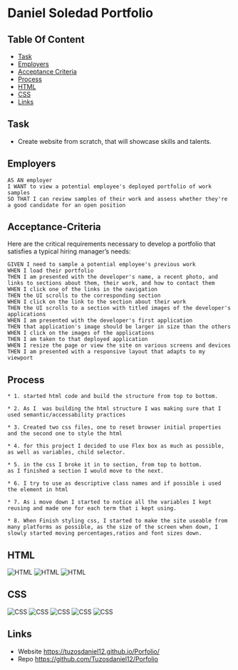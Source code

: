 
# Daniel Soledad Portfolio 
## Table Of Content

* [Task](#Task)
* [Employers](#Employers)
* [Acceptance Criteria](#Acceptance-Criteria)
* [Process](#Process)
* [HTML](#HTML)
* [CSS](#CSS)
* [Links](#Links)

 

## Task

* Create website from scratch, that will showcase skills and talents. 


## Employers 

```
AS AN employer
I WANT to view a potential employee's deployed portfolio of work samples
SO THAT I can review samples of their work and assess whether they're a good candidate for an open position
```


## Acceptance-Criteria

Here are the critical requirements necessary to develop a portfolio that satisfies a typical hiring manager’s needs:

```
GIVEN I need to sample a potential employee's previous work
WHEN I load their portfolio
THEN I am presented with the developer's name, a recent photo, and links to sections about them, their work, and how to contact them
WHEN I click one of the links in the navigation
THEN the UI scrolls to the corresponding section
WHEN I click on the link to the section about their work
THEN the UI scrolls to a section with titled images of the developer's applications
WHEN I am presented with the developer's first application
THEN that application's image should be larger in size than the others
WHEN I click on the images of the applications
THEN I am taken to that deployed application
WHEN I resize the page or view the site on various screens and devices
THEN I am presented with a responsive layout that adapts to my viewport
```

## Process
```
* 1. started html code and build the structure from top to bottom.

* 2. As I  was building the html structure I was making sure that I used semantic/accessability practices

* 3. Created two css files, one to reset browser initial properties and the second one to style the html

* 4. for this project I decided to use Flex box as much as possible, as well as variables, child selector.

* 5. in the css I broke it in to section, from top to bottom.
as I finished a section I would move to the next.

* 6. I try to use as descriptive class names and if possible i used the element in html

* 7. As i move down I started to notice all the variables I kept reusing and made one for each term that i kept using.

* 8. When Finish styling css, I started to make the site useable from many platforms as possible, as the size of the screen when down, I slowly started moving percentages,ratios and font sizes down.
```
## HTML
![HTML](https://github.com/Tuzosdaniel12/Porfolio/blob/main/Assets/images/html-code/html-01.png)
![HTML](https://github.com/Tuzosdaniel12/Porfolio/blob/main/Assets/images/html-code/html-02.png)
![HTML](https://github.com/Tuzosdaniel12/Porfolio/blob/main/Assets/images/html-code/html-03.png)
## CSS
![CSS](https://github.com/Tuzosdaniel12/Porfolio/blob/main/Assets/images/css/css-01.png)
![CSS](https://github.com/Tuzosdaniel12/Porfolio/blob/main/Assets/images/css/css-02.png)
![CSS](https://github.com/Tuzosdaniel12/Porfolio/blob/main/Assets/images/css/css-03.png)
![CSS](https://github.com/Tuzosdaniel12/Porfolio/blob/main/Assets/images/css/css-04.png)
![CSS](https://github.com/Tuzosdaniel12/Porfolio/blob/main/Assets/images/css/css-05.png)
## Links
* Website
https://tuzosdaniel12.github.io/Porfolio/
* Repo
https://github.com/Tuzosdaniel12/Porfolio